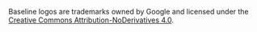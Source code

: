 Baseline logos are trademarks owned by Google and licensed under the [Creative Commons Attribution-NoDerivatives 4.0](https://creativecommons.org/licenses/by-nd/4.0/).
